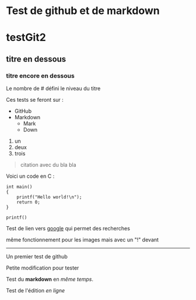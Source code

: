 # Test de github et de markdown

# testGit2

## titre en dessous

### titre encore en dessous

Le nombre de # défini le niveau du titre

Ces tests se feront sur :
* GitHub
* Markdown
    * Mark
    * Down

1. un
2. deux
3. trois

> citation
> avec du bla
> bla

Voici un code en C :

    int main()
    {
        printf("Hello world!\n");
        return 0;
    }

`printf()`

Test de lien vers [google](http://www.google.fr) qui permet des recherches

même fonctionnement pour les images mais avec un "!" devant

--------------------------------------------------------------------

Un premier test de github

Petite modification pour tester

Test du **markdown** en *même temps*.

Test de l'édition *en ligne* 
